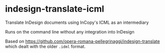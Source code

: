 # indesign-translate-icml
Translate InDesign documents using InCopy's ICML as an intermediary

Runs on the command line without any integration into InDesign

Based on https://github.com/opera-romana-pellegrinaggi/indesign-translate which dealt with the older `.idml` format.
